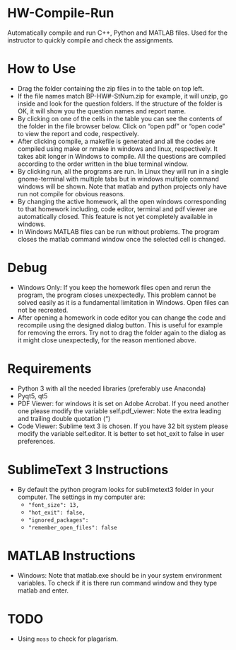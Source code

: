 # HW-Compile-Run
Automatically compile and run C++, Python and MATLAB files. Used for the instructor to quickly compile and check the assignments.

# How to Use
* Drag the folder containing the zip files in to the table on top left. 
* If the file names match BP-HW#-StNum.zip for example, it will unzip, go inside and look for the question folders. If the structure of the folder is OK, it will show you the question names and report name.
* By clicking on one of the cells in the table you can see the contents of the folder in the file browser below. Click on “open pdf” or “open code” to view the report and code, respectively. 
* After clicking compile, a makefile is generated and all the codes are compiled using make or nmake in windows and linux, respectively. It takes abit longer in Windows to compile. All the questions are compiled according to the order written in the blue terminal window.
* By clicking run, all the programs are run. In Linux they will run in a single gnome-terminal with multiple tabs but in windows multiple command windows will be shown.  Note that matlab and python projects only have run not compile for obvious reasons.
* By changing the active homework, all the open windows corresponding to that homework including, code editor, terminal and pdf viewer are automatically closed. This feature is not yet completely available in windows. 
* In Windows MATLAB files can be run without problems. The program closes the matlab command window once the selected cell is changed.

# Debug
* Windows Only: If you keep the homework files open and rerun the program, the program closes unexpectedly. This problem cannot be solved easily as it is a fundamental limitation in Windows. Open files can not be recreated. 
* After opening a homework in code editor you can change the code and recompile using the designed dialog button. This is useful for example for removing the errors. Try not to drag the folder again to the dialog as it might close unexpectedly, for the reason mentioned above.

# Requirements
* Python 3 with all the needed libraries (preferably use Anaconda)
* Pyqt5, qt5
* PDF Viewer: for windows it is set on Adobe Acrobat. If you need another one please modify the variable self.pdf_viewer: Note the extra leading and trailing double quotation (“)
* Code Viewer: Sublime text 3 is chosen. If you have 32 bit system please modify the variable self.editor. It is better to set hot_exit to false in user preferences.

# SublimeText 3 Instructions
* By default the python program looks for sublimetext3 folder in your computer. The settings in my computer are:
  * `"font_size": 13,`
  * `"hot_exit": false,`
  * `"ignored_packages":`
  * `"remember_open_files": false`

# MATLAB Instructions
* Windows: Note that matlab.exe should be in your system environment variables. To check if it is there run command window and they type matlab and enter.

# TODO
* Using `moss` to check for plagarism.